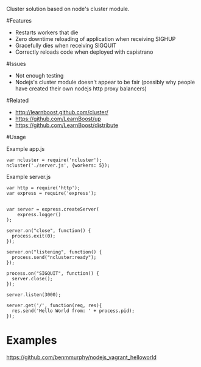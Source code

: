 Cluster solution based on node's cluster module.

#Features

* Restarts workers that die
* Zero downtime reloading of application when receiving SIGHUP
* Gracefully dies when receiving SIGQUIT
* Correctly reloads code when deployed with capistrano

#Issues

* Not enough testing
* Nodejs's cluster module doesn't appear to be fair (possibly why people have created their own nodejs http proxy balancers)

#Related

* http://learnboost.github.com/cluster/
* https://github.com/LearnBoost/up
* https://github.com/LearnBoost/distribute

#Usage

Example app.js

    var ncluster = require('ncluster');
    ncluster('./server.js', {workers: 5});

Example server.js

    var http = require('http');
    var express = require('express');


    var server = express.createServer(
        express.logger()
    );

    server.on("close", function() {
      process.exit(0);
    });

    server.on("listening", function() {
      process.send("ncluster:ready");
    });

    process.on("SIGQUIT", function() {
      server.close();
    });

    server.listen(3000);

    server.get('/', function(req, res){
      res.send('Hello World from: ' + process.pid);
    });

# Examples

https://github.com/benmmurphy/nodejs_vagrant_helloworld


